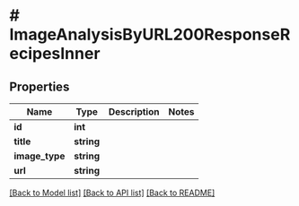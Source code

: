 # # ImageAnalysisByURL200ResponseRecipesInner

## Properties

Name | Type | Description | Notes
------------ | ------------- | ------------- | -------------
**id** | **int** |  |
**title** | **string** |  |
**image_type** | **string** |  |
**url** | **string** |  |

[[Back to Model list]](../../README.md#models) [[Back to API list]](../../README.md#endpoints) [[Back to README]](../../README.md)
